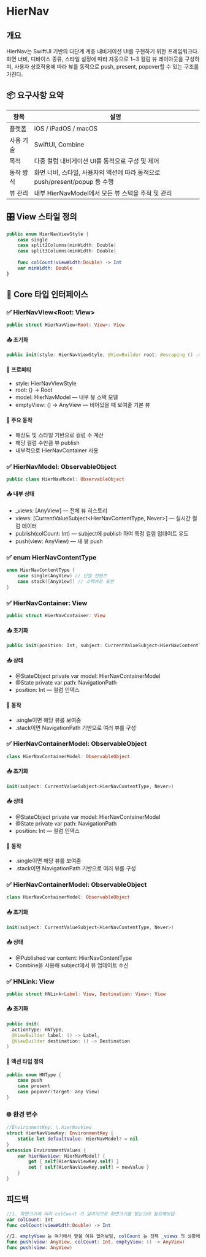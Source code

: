 # HierNav

## 개요
HierNav는 SwiftUI 기반의 다단계 계층 내비게이션 UI를 구현하기 위한 프레임워크다.
화면 너비, 디바이스 종류, 스타일 설정에 따라 자동으로 1~3 컬럼 뷰 레이아웃을 구성하며, 사용자 상호작용에 따라 뷰를 동적으로 push, present, popover할 수 있는 구조를 가진다.

## 📦 요구사항 요약
|항목|설명|
|---|---|
|플랫폼|iOS / iPadOS / macOS|
|사용 기술|SwiftUI, Combine|
|목적|다중 컬럼 내비게이션 UI를 동적으로 구성 및 제어|
|동작 방식|화면 너비, 스타일, 사용자의 액션에 따라 동적으로 push/present/popup 등 수행|
|뷰 관리|내부 HierNavModel에서 모든 뷰 스택을 추적 및 관리|

## 🎛️ View 스타일 정의
```swift
public enum HierNavViewStyle {
    case single
    case split2Columns(minWidth: Double)
    case split3Columns(minWidth: Double)
    
    func colCount(viewWidth:Double) -> Int
    var minWidth: Double
}
```

## 🧱 Core 타입 인터페이스
### ✅ HierNavView<Root: View>
```swift
public struct HierNavView<Root: View>: View
```

#### 📥 초기화
```swift
public init(style: HierNavViewStyle, @ViewBuilder root: @escaping () -> Root)
```

#### 🧠 프로퍼티
- style: HierNavViewStyle
- root: () -> Root
- model: HierNavModel — 내부 뷰 스택 모델
- emptyView: () -> AnyView — 비어있을 때 보여줄 기본 뷰

#### 🧩 주요 동작
- 해상도 및 스타일 기반으로 컬럼 수 계산
- 해당 컬럼 수만큼 뷰 publish
- 내부적으로 HierNavContainer 사용

### ✅ HierNavModel: ObservableObject
```swift
public class HierNavModel: ObservableObject
```
#### 📥 내부 상태
- _views: [AnyView] — 전체 뷰 히스토리
- views: [CurrentValueSubject<HierNavContentType, Never>] — 실시간 컬럼 데이터
- publish(colCount: Int) — subject에 publish 하여 특정 컬럼 업데이트 유도
- push(view: AnyView) — 새 뷰 push

### ✅ enum HierNavContentType
```swift
enum HierNavContentType {
    case single(AnyView) // 단일 컨텐츠
    case stack([AnyView]) // 스택뷰로 표현
}
```

### ✅ HierNavContainer: View
```swift
public struct HierNavContainer: View
```
#### 📥 초기화
```swift
public init(position: Int, subject: CurrentValueSubject<HierNavContentType, Never>)
```
#### 📥 상태
- @StateObject private var model: HierNavContainerModel
- @State private var path: NavigationPath
- position: Int — 컬럼 인덱스
#### 🧩 동작
- .single이면 해당 뷰를 보여줌
- .stack이면 NavigationPath 기반으로 여러 뷰를 구성

### ✅ HierNavContainerModel: ObservableObject
```swift
class HierNavContainerModel: ObservableObject
```
#### 📥 초기화
```swift
init(subject: CurrentValueSubject<HierNavContentType, Never>)
```
#### 📥 상태
- @StateObject private var model: HierNavContainerModel
- @State private var path: NavigationPath
- position: Int — 컬럼 인덱스

#### 🧩 동작
- .single이면 해당 뷰를 보여줌
- .stack이면 NavigationPath 기반으로 여러 뷰를 구성

### ✅ HierNavContainerModel: ObservableObject
```swift
class HierNavContainerModel: ObservableObject
```
#### 📥 초기화
```swift
init(subject: CurrentValueSubject<HierNavContentType, Never>)
```
#### 📥 상태
- @Published var content: HierNavContentType
- Combine을 사용해 subject에서 뷰 업데이트 수신

### ✅ HNLink: View
```swift
public struct HNLink<Label: View, Destination: View>: View
```
#### 📥 초기화
```swift
public init(
  actionType: HNType,
  @ViewBuilder label: () -> Label,
  @ViewBuilder destination: () -> Destination
)
```
#### 🧰 액션 타입 정의
```swift
public enum HNType {
    case push
    case present
    case popover(target: any View)
}
```

### 🌐 환경 변수
```swift
//EnvironmentKey: \.hierNavView
struct HierNavViewKey: EnvironmentKey {
    static let defaultValue: HierNavModel? = nil
}
extension EnvironmentValues {
    var hierNavView: HierNavModel? {
        get { self[HierNavViewKey.self] }
        set { self[HierNavViewKey.self] = newValue }
    }
}
```
## 피드백
```swift
//1. 화면크기에 따라 colCount 가 달라지므로 화면크기를 받는것이 필요해보임
var colCount: Int
func colCount(viewWidth:Double) -> Int

//2. emptyView 는 여기에서 받을 이유 없어보임, colCount 는 전체 _views 의 상황에 따라 지정되는것이므로 따로 지정할 이유 없어보임
func push(view: AnyView, colCount: Int, emptyView: () -> AnyView) 
func push(view: AnyView) 
```